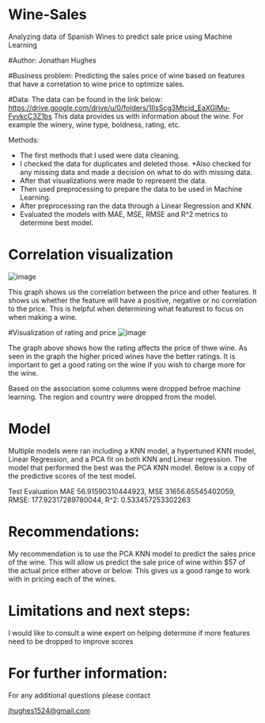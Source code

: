 # Wine-Sales
Analyzing data of Spanish Wines to predict sale price using Machine Learning

#Author: Jonathan Hughes

#Business problem:
Predicting the sales price of wine based on features that have a correlation to wine price to optimize sales.

#Data:
The data can be found in the link below:
https://drive.google.com/drive/u/0/folders/1IIsScg3Mtcjd_EaXGlMu-FvvkcC3Z1bs
This data provides us with information about the wine. For example the winery, wine type, boldness, rating, etc.

Methods:
  * The first methods that I used were data cleaning.
  * I checked the data for duplicates and deleted those.
  *Also checked for any missing data and made a decision on what to do with missing data. 
  * After that visualizations were made to represent the data.
  * Then used preprocessing to prepare the data to be used in Machine Learning.
  * After preprocessing ran the data through a Linear Regression and KNN. 
  * Evaluated the models with MAE, MSE, RMSE and R^2 metrics to determine best model.

# Correlation visualization
![image](https://user-images.githubusercontent.com/108833661/193129047-edc4a7be-f1b4-41a0-9857-8168ddb78dcb.png)

This graph shows us the correlation between the price and other features. It shows us whether the feature will have a positive, negative or no correlation to the price. This is helpful when determining what featurest to focus on when making a wine. 

#Visualization of rating and price
![image](https://user-images.githubusercontent.com/108833661/193129120-12b121f9-20b1-4a56-bba3-44d0204a4ba6.png)

The graph above shows how the rating affects the price of thwe wine. As seen in the graph the higher priced wines have the better ratings. It is important to get a good rating on the wine if you wish to charge more for the wine. 

Based on the association some columns were dropped befroe machine learning. The region and country were dropped from the model. 

# Model
Multiple models were ran including a KNN model, a hypertuned KNN model, Linear Regression, and a PCA fit on both KNN and Linear regression. The model that performed the best was the PCA KNN model. Below is a copy of the predictive scores of the test model. 

Test Evaluation
MAE 56.91590310444923,
 MSE 31656.65545402059,
 RMSE: 177.92317289780044,
 R^2: 0.533457253302263 

# Recommendations:
My recommendation is to use the PCA KNN  model to predict the sales price of the wine. This will allow us predict the sale price of wine within $57 of the actual price either above or below. This gives us a good range to work with in pricing each of the wines.  

# Limitations and next steps:
I would like to consult a wine expert on helping determine if more features need to be dropped to improve scores

# For further information:

For any additional questions please contact

jhughes1524@gmail.com
